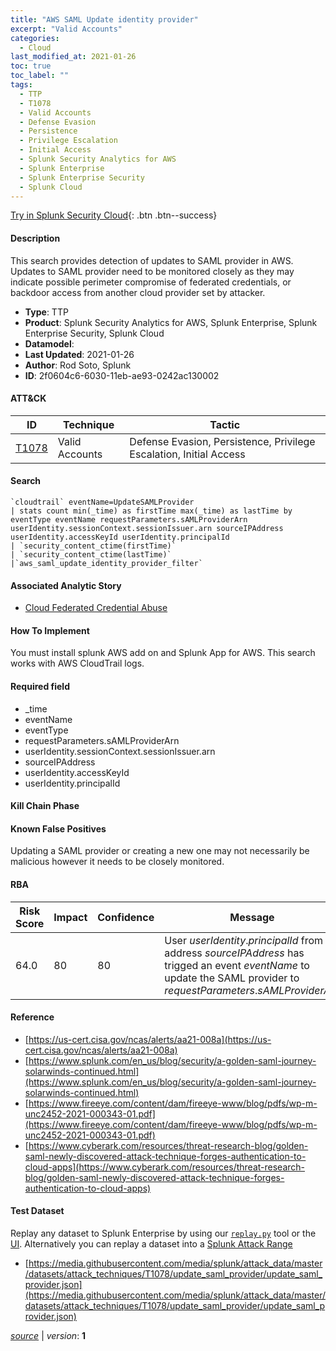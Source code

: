 ```yaml
---
title: "AWS SAML Update identity provider"
excerpt: "Valid Accounts"
categories:
  - Cloud
last_modified_at: 2021-01-26
toc: true
toc_label: ""
tags:
  - TTP
  - T1078
  - Valid Accounts
  - Defense Evasion
  - Persistence
  - Privilege Escalation
  - Initial Access
  - Splunk Security Analytics for AWS
  - Splunk Enterprise
  - Splunk Enterprise Security
  - Splunk Cloud
---
```




[Try in Splunk Security Cloud](https://www.splunk.com/en_us/cyber-security.html){: .btn .btn--success}

#### Description

This search provides detection of updates to SAML provider in AWS. Updates to SAML provider need to be monitored closely as they may indicate possible perimeter compromise of federated credentials, or backdoor access from another cloud provider set by attacker.

- **Type**: TTP
- **Product**: Splunk Security Analytics for AWS, Splunk Enterprise, Splunk Enterprise Security, Splunk Cloud
- **Datamodel**: 
- **Last Updated**: 2021-01-26
- **Author**: Rod Soto, Splunk
- **ID**: 2f0604c6-6030-11eb-ae93-0242ac130002


#### ATT&CK

| ID          | Technique   | Tactic         |
| ----------- | ----------- | -------------- |
| [T1078](https://attack.mitre.org/techniques/T1078/) | Valid Accounts | Defense Evasion, Persistence, Privilege Escalation, Initial Access |



#### Search

```
`cloudtrail` eventName=UpdateSAMLProvider 
| stats count min(_time) as firstTime max(_time) as lastTime by eventType eventName requestParameters.sAMLProviderArn userIdentity.sessionContext.sessionIssuer.arn sourceIPAddress userIdentity.accessKeyId userIdentity.principalId 
| `security_content_ctime(firstTime)`
| `security_content_ctime(lastTime)` 
|`aws_saml_update_identity_provider_filter`
```

#### Associated Analytic Story
* [Cloud Federated Credential Abuse](/stories/cloud_federated_credential_abuse)


#### How To Implement
You must install splunk AWS add on and Splunk App for AWS. This search works with AWS CloudTrail logs.

#### Required field
* _time
* eventName
* eventType
* requestParameters.sAMLProviderArn
* userIdentity.sessionContext.sessionIssuer.arn
* sourceIPAddress
* userIdentity.accessKeyId
* userIdentity.principalId


#### Kill Chain Phase


#### Known False Positives
Updating a SAML provider or creating a new one may not necessarily be malicious however it needs to be closely monitored.


#### RBA

| Risk Score  | Impact      | Confidence   | Message      |
| ----------- | ----------- |--------------|--------------|
| 64.0 | 80 | 80 | User $userIdentity.principalId$ from IP address $sourceIPAddress$ has trigged an event $eventName$ to update the SAML provider to $requestParameters.sAMLProviderArn$ |





#### Reference

* [https://us-cert.cisa.gov/ncas/alerts/aa21-008a](https://us-cert.cisa.gov/ncas/alerts/aa21-008a)
* [https://www.splunk.com/en_us/blog/security/a-golden-saml-journey-solarwinds-continued.html](https://www.splunk.com/en_us/blog/security/a-golden-saml-journey-solarwinds-continued.html)
* [https://www.fireeye.com/content/dam/fireeye-www/blog/pdfs/wp-m-unc2452-2021-000343-01.pdf](https://www.fireeye.com/content/dam/fireeye-www/blog/pdfs/wp-m-unc2452-2021-000343-01.pdf)
* [https://www.cyberark.com/resources/threat-research-blog/golden-saml-newly-discovered-attack-technique-forges-authentication-to-cloud-apps](https://www.cyberark.com/resources/threat-research-blog/golden-saml-newly-discovered-attack-technique-forges-authentication-to-cloud-apps)



#### Test Dataset
Replay any dataset to Splunk Enterprise by using our [`replay.py`](https://github.com/splunk/attack_data#using-replaypy) tool or the [UI](https://github.com/splunk/attack_data#using-ui).
Alternatively you can replay a dataset into a [Splunk Attack Range](https://github.com/splunk/attack_range#replay-dumps-into-attack-range-splunk-server)

* [https://media.githubusercontent.com/media/splunk/attack_data/master/datasets/attack_techniques/T1078/update_saml_provider/update_saml_provider.json](https://media.githubusercontent.com/media/splunk/attack_data/master/datasets/attack_techniques/T1078/update_saml_provider/update_saml_provider.json)



[*source*](https://github.com/splunk/security_content/tree/develop/detections/cloud/aws_saml_update_identity_provider.yml) \| *version*: **1**